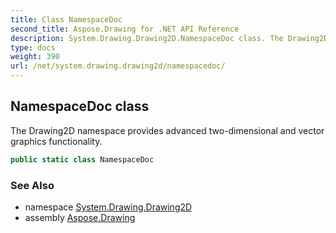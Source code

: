 ```yaml
---
title: Class NamespaceDoc
second_title: Aspose.Drawing for .NET API Reference
description: System.Drawing.Drawing2D.NamespaceDoc class. The Drawing2D namespace provides advanced twodimensional and vector graphics functionality
type: docs
weight: 390
url: /net/system.drawing.drawing2d/namespacedoc/
---
```

## NamespaceDoc class

The Drawing2D namespace provides advanced two-dimensional and vector graphics functionality.

```csharp
public static class NamespaceDoc
```

### See Also

* namespace [System.Drawing.Drawing2D](../../system.drawing.drawing2d/)
* assembly [Aspose.Drawing](../../)


